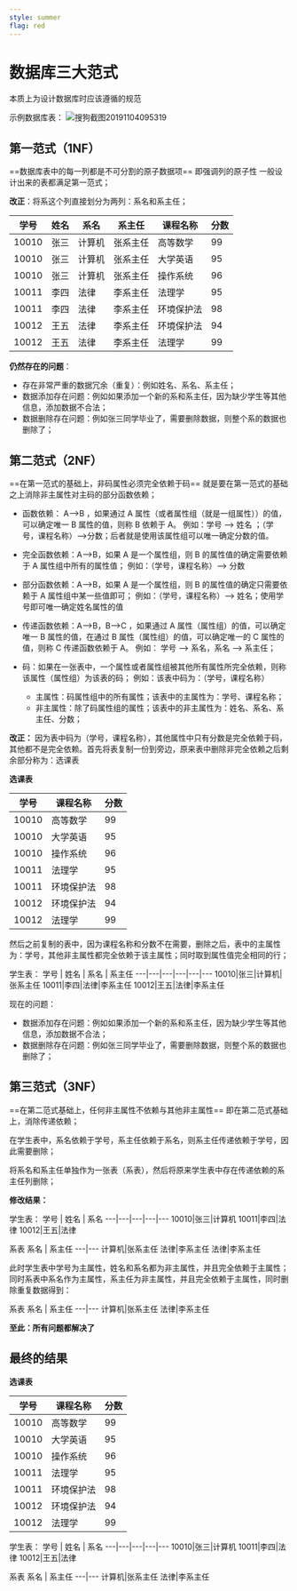 ```yaml
---
style: summer
flag: red
---
```


# 数据库三大范式

本质上为设计数据库时应该遵循的规范

示例数据库表：
![搜狗截图20191104095319]($resource/%E6%90%9C%E7%8B%97%E6%88%AA%E5%9B%BE20191104095319.png)
## 第一范式（1NF）
==数据库表中的每一列都是不可分割的原子数据项==
即强调列的原子性
一般设计出来的表都满足第一范式；

**改正**：将系这个列直接划分为两列：系名和系主任；

学号 | 姓名 | 系名 | 系主任 | 课程名称 | 分数 
---|---|---|---|---|---
10010|张三|计算机|张系主任|高等数学|99
10010|张三|计算机   |张系主任|大学英语|95
10010|张三|计算机|张系主任|操作系统|96
10011|李四|法律|李系主任|法理学|95
10011|李四|法律|李系主任|环境保护法|98
10012|王五|法律|李系主任|环境保护法|94
10012|王五|法律|李系主任|法理学|99

**仍然存在的问题**：
- 存在非常严重的数据冗余（重复）：例如姓名、系名、系主任；
- 数据添加存在问题：例如如果添加一个新的系和系主任，因为缺少学生等其他信息，添加数据不合法；
- 数据删除存在问题：例如张三同学毕业了，需要删除数据，则整个系的数据也删除了；



## 第二范式（2NF）

==在第一范式的基础上，非码属性必须完全依赖于码==
就是要在第一范式的基础之上消除非主属性对主码的部分函数依赖；

- 函数依赖： A-->B ，如果通过 A 属性（或者属性组（就是一组属性））的值，可以确定唯一 B 属性的值，则称 B 依赖于 A。
例如：学号 --> 姓名  ；（学号，课程名称）-->分数；后者就是使用该属性组可以唯一确定分数的值。

- 完全函数依赖：A-->B，如果 A 是一个属性组，则 B 的属性值的确定需要依赖于 A 属性组中所有的属性值；
例如：（学号，课程名称）--> 分数

- 部分函数依赖：A-->B，如果 A 是一个属性组，则 B 的属性值的确定只需要依赖于 A 属性组中某一些值即可；
例如：（学号，课程名称）--> 姓名；使用学号即可唯一确定姓名属性的值

- 传递函数依赖：A-->B，B-->C ，如果通过 A 属性（属性组）的值，可以确定唯一 B 属性的值，在通过 B 属性（属性组）的值，可以确定唯一的 C 属性的值，则称 C 传递函数依赖于 A。
例如： 学号  --> 系名，系名 --> 系主任；

- 码：如果在一张表中，一个属性或者属性组被其他所有属性所完全依赖，则称该属性（属性组）为该表的码；
例如：该表中码为：（学号，课程名称）
  - 主属性：码属性组中的所有属性；该表中的主属性为：学号、课程名称；
  - 非主属性：除了码属性组的属性；该表中的非主属性为：姓名、系名、系主任、分数；

**改正：**
因为表中码为（学号，课程名称），其他属性中只有分数是完全依赖于码，其他都不是完全依赖。首先将表复制一份到旁边，原来表中删除非完全依赖之后剩余部分称为：选课表

**选课表**

学号| 课程名称 | 分数 
---|---|---
10010|高等数学|99
10010|大学英语|95
10010|操作系统|96
10011|法理学|95
10011|环境保护法|98
10012|环境保护法|94
10012|法理学|99

然后之前复制的表中，因为课程名称和分数不在需要，删除之后，表中的主属性为：学号，其他非主属性都完全依赖于该主属性；同时取到属性值完全相同的行；

学生表：
学号 | 姓名 | 系名 | 系主任 
---|---|---|---|---|---
10010|张三|计算机|张系主任
10011|李四|法律|李系主任
10012|王五|法律|李系主任

   
 现在的问题：  
- 数据添加存在问题：例如如果添加一个新的系和系主任，因为缺少学生等其他信息，添加数据不合法；
- 数据删除存在问题：例如张三同学毕业了，需要删除数据，则整个系的数据也删除了；


## 第三范式（3NF）

==在第二范式基础上，任何非主属性不依赖与其他非主属性==
即在第二范式基础上，消除传递依赖；

在学生表中，系名依赖于学号，系主任依赖于系名，则系主任传递依赖于学号，因 此需要删除；

将系名和系主任单独作为一张表（系表），然后将原来学生表中存在传递依赖的系主任列删除；

**修改结果：**

学生表：
学号 | 姓名 | 系名 
---|---|---|---|---
10010|张三|计算机
10011|李四|法律
10012|王五|法律

系表
系名 | 系主任 
---|---
计算机|张系主任
法律|李系主任
法律|李系主任

此时学生表中学号为主属性，姓名和系名都为非主属性，并且完全依赖于主属性；同时系表中系名作为主属性，系主任为非主属性，并且完全依赖于主属性，同时删除重复数据得到：

系表
系名 | 系主任 
---|---
计算机|张系主任
法律|李系主任

**至此：所有问题都解决了**

## 最终的结果

**选课表**

学号| 课程名称 | 分数 
---|---|---
10010|高等数学|99
10010|大学英语|95
10010|操作系统|96
10011|法理学|95
10011|环境保护法|98
10012|环境保护法|94
10012|法理学|99

学生表：
学号 | 姓名 | 系名 
---|---|---|---|---
10010|张三|计算机
10011|李四|法律
10012|王五|法律


系表
系名 | 系主任 
---|---
计算机|张系主任
法律|李系主任



